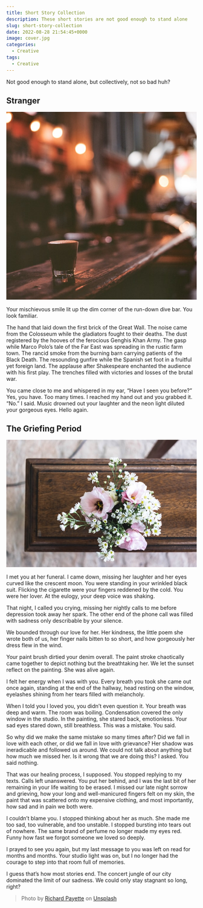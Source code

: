 ```yaml
---
title: Short Story Collection
description: These short stories are not good enough to stand alone
slug: short-story-collection
date: 2022-08-28 21:54:45+0000
image: cover.jpg
categories:
  - Creative
tags:
  - Creative
---
```


Not good enough to stand alone, but collectively, not so bad huh?

## Stranger

![Photo by andrew welch on Unsplash](andrew-welch-Y-RyEJ8eqHc-unsplash.jpg)

Your mischievous smile lit up the dim corner of the run-down dive bar. You look familiar.

The hand that laid down the first brick of the Great Wall. The noise came from the Colosseum while the gladiators fought to their deaths. The dust registered by the hooves of the ferocious Genghis Khan Army. The gasp while Marco Polo’s tale of the Far East was spreading in the rustic farm town. The rancid smoke from the burning barn carrying patients of the Black Death. The resounding gunfire while the Spanish set foot in a fruitful yet foreign land. The applause after Shakespeare enchanted the audience with his first play. The trenches filled with victories and losses of the brutal war.

You came close to me and whispered in my ear, “Have I seen you before?” Yes, you have. Too many times. I reached my hand out and you grabbed it. “No.” I said. Music drowned out your laughter and the neon light diluted your gorgeous eyes. Hello again.

## The Griefing Period

![Photo by Mayron Oliveira on Unsplash](mayron-oliveira-mibn6LLm9kA-unsplash.jpg)

I met you at her funeral. I came down, missing her laughter and her eyes curved like the crescent moon. You were standing in your wrinkled black suit. Flicking the cigarette were your fingers reddened by the cold. You were her lover. At the eulogy, your deep voice was shaking.

That night, I called you crying, missing her nightly calls to me before depression took away her spark. The other end of the phone call was filled with sadness only describable by your silence.

We bounded through our love for her. Her kindness, the little poem she wrote both of us, her finger nails bitten to so short, and how gorgeously her dress flew in the wind.

Your paint brush dirtied your denim overall. The paint stroke chaotically came together to depict nothing but the breathtaking her. We let the sunset reflect on the painting. She was alive again.

I felt her energy when I was with you. Every breath you took she came out once again, standing at the end of the hallway, head resting on the window, eyelashes shining from her tears filled with melancholy.

When I told you I loved you, you didn’t even question it. Your breath was deep and warm. The room was boiling. Condensation covered the only window in the studio. In the painting, she stared back, emotionless. Your sad eyes stared down, still breathless. This was a mistake. You said.

So why did we make the same mistake so many times after? Did we fall in love with each other, or did we fall in love with grievance? Her shadow was ineradicable and followed us around. We could not talk about anything but how much we missed her. Is it wrong that we are doing this? I asked. You said nothing.

That was our healing process, I supposed. You stopped replying to my texts. Calls left unanswered. You put her behind, and I was the last bit of her remaining in your life waiting to be erased. I missed our late night sorrow and grieving, how your long and well-manicured fingers felt on my skin, the paint that was scattered onto my expensive clothing, and most importantly, how sad and in pain we both were.

I couldn’t blame you. I stopped thinking about her as much. She made me too sad, too vulnerable, and too unstable. I stopped bursting into tears out of nowhere. The same brand of perfume no longer made my eyes red. Funny how fast we forgot someone we loved so deeply.

I prayed to see you again, but my last message to you was left on read for months and months. Your studio light was on, but I no longer had the courage to step into that room full of memories.

I guess that’s how most stories end. The concert jungle of our city dominated the limit of our sadness. We could only stay stagnant so long, right?

> Photo by <a href="https://unsplash.com/@thisusuallyworks?utm_source=unsplash&utm_medium=referral&utm_content=creditCopyText">Richard Payette</a> on <a href="https://unsplash.com/s/photos/collection?utm_source=unsplash&utm_medium=referral&utm_content=creditCopyText">Unsplash</a>
